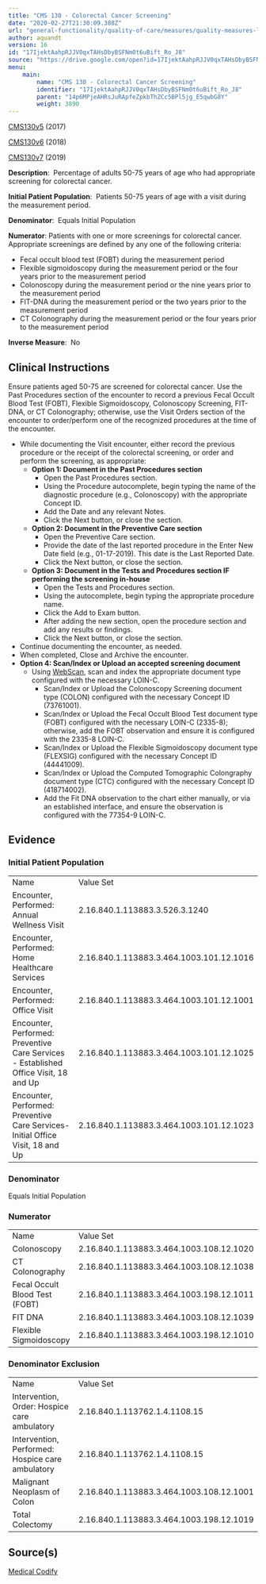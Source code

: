 ```yaml
---
title: "CMS 130 - Colorectal Cancer Screening"
date: "2020-02-27T21:30:09.388Z"
url: "general-functionality/quality-of-care/measures/quality-measures-list/cms-130-colorectal-cancer-screening.html"
author: aquandt
version: 16
id: "17IjektAahpRJJV0qxTAHsDbyBSFNm0t6uBift_Ro_J8"
source: "https://drive.google.com/open?id=17IjektAahpRJJV0qxTAHsDbyBSFNm0t6uBift_Ro_J8"
menu:
    main:
        name: "CMS 130 - Colorectal Cancer Screening"
        identifier: "17IjektAahpRJJV0qxTAHsDbyBSFNm0t6uBift_Ro_J8"
        parent: "14p6MPjeAHRsJuRApfeZpkbThZCc5BPl5jg_E5qwbG8Y"
        weight: 3890
---
```

[CMS130v5](https://medicalcodify.com/eh/?f=layoutnouser&func&module&tabmodule&name=RXDBmain&searchterm=CMS130&showresult=CMS130v5&showresulttype=Measure) (2017)

[CMS130v6](https://medicalcodify.com/eh/?f=layoutnouser&func&module&tabmodule&name=RXDBmain&searchterm=CMS130&showresult=CMS130v6&showresulttype=Measure) (2018)

[CMS130v7](https://medicalcodify.com/eh/?f=layoutnouser&func&module&tabmodule&name=RXDBmain&searchterm=CMS130&showresult=CMS130v7&showresulttype=Measure) (2019)



**Description**:  Percentage of adults 50-75 years of age who had appropriate screening for colorectal cancer.

**Initial Patient Population**:  Patients 50-75 years of age with a visit during the measurement period.

**Denominator**:  Equals Initial Population

**Numerator**: Patients with one or more screenings for colorectal cancer. Appropriate screenings are defined by any one of the following criteria:

* Fecal occult blood test (FOBT) during the measurement period
* Flexible sigmoidoscopy during the measurement period or the four years prior to the measurement period
* Colonoscopy during the measurement period or the nine years prior to the measurement period
* FIT-DNA during the measurement period or the two years prior to the measurement period
* CT Colonography during the measurement period or the four years prior to the measurement period

**Inverse Measure**:  No

## Clinical Instructions

Ensure patients aged 50-75 are screened for colorectal cancer. Use the Past Procedures section of the encounter to record a previous Fecal Occult Blood Test (FOBT), Flexible Sigmoidoscopy, Colonoscopy Screening, FIT-DNA, or CT Colonography; otherwise, use the Visit Orders section of the encounter to order/perform one of the recognized procedures at the time of the encounter.

* While documenting the Visit encounter, either record the previous procedure or the receipt of the colorectal screening, or order and perform the screening, as appropriate: 
    * <strong>Option 1: Document in the Past Procedures section</strong>
        * Open the Past Procedures section.
        * Using the Procedure autocomplete, begin typing the name of the diagnostic procedure (e.g., Colonoscopy) with the appropriate Concept ID.
        * Add the Date and any relevant Notes.
        * Click the Next button, or close the section.
    * <strong>Option 2: Document in the Preventive Care section </strong>
        * Open the Preventive Care section.
        * Provide the date of the last reported procedure in the Enter New Date field (e.g., 01-17-2019). This date is the Last Reported Date.
        * Click the Next button, or close the section.
    * <strong>Option 3: Document in the Tests and Procedures section IF performing the screening in-house</strong> 
        * Open the Tests and Procedures section.
        * Using the autocomplete, begin typing the appropriate procedure name.
        * Click the Add to Exam button.
        * After adding the new section, open the procedure section and add any results or findings.
        * Click the Next button, or close the section.
* Continue documenting the encounter, as needed.
* When completed, Close and Archive the encounter.
* <strong>Option 4: Scan/Index or Upload an accepted screening document</strong>
    * Using [WebScan](../../../document-management/scanning-and-indexing.html), scan and index the appropriate document type configured with the necessary LOIN-C.
        * Scan/Index or Upload the Colonoscopy Screening document type (COLON) configured with the necessary Concept ID (73761001).
        * Scan/Index or Upload the Fecal Occult Blood Test document type (FOBT) configured with the necessary LOIN-C (2335-8); otherwise, add the FOBT observation and ensure it is configured with the 2335-8 LOIN-C.
        * Scan/Index or Upload the Flexible Sigmoidoscopy document type (FLEXSIG) configured with the necessary Concept ID (44441009).
        * Scan/Index or Upload the Computed Tomographic Colongraphy document type (CTC) configured with the necessary Concept ID (418714002).
        * Add the Fit DNA observation to the chart either manually, or via an established interface, and ensure the observation is configured with the 77354-9 LOIN-C.

## Evidence

### Initial Patient Population

<table>
  <tr>
    <td>Name</td>
    <td>Value Set</td>
  </tr>
  <tr>
    <td>Encounter, Performed: Annual Wellness Visit</td>
    <td>2.16.840.1.113883.3.526.3.1240</td>
  </tr>
  <tr>
    <td>Encounter, Performed: Home Healthcare Services</td>
    <td>2.16.840.1.113883.3.464.1003.101.12.1016</td>
  </tr>
  <tr>
    <td>Encounter, Performed: Office Visit</td>
    <td>2.16.840.1.113883.3.464.1003.101.12.1001</td>
  </tr>
  <tr>
    <td>Encounter, Performed: Preventive Care Services - Established Office Visit, 18 and Up</td>
    <td>2.16.840.1.113883.3.464.1003.101.12.1025</td>
  </tr>
  <tr>
    <td>Encounter, Performed: Preventive Care Services-Initial Office Visit, 18 and Up</td>
    <td>2.16.840.1.113883.3.464.1003.101.12.1023</td>
  </tr>
</table>

### Denominator

Equals Initial Population

### Numerator

<table>
  <tr>
    <td>Name</td>
    <td>Value Set</td>
  </tr>
  <tr>
    <td>Colonoscopy</td>
    <td>2.16.840.1.113883.3.464.1003.108.12.1020</td>
  </tr>
  <tr>
    <td>CT Colonography</td>
    <td>2.16.840.1.113883.3.464.1003.108.12.1038</td>
  </tr>
  <tr>
    <td>Fecal Occult Blood Test (FOBT)</td>
    <td>2.16.840.1.113883.3.464.1003.198.12.1011</td>
  </tr>
  <tr>
    <td>FIT DNA</td>
    <td>2.16.840.1.113883.3.464.1003.108.12.1039</td>
  </tr>
  <tr>
    <td>Flexible Sigmoidoscopy</td>
    <td>2.16.840.1.113883.3.464.1003.198.12.1010</td>
  </tr>
</table>

### Denominator Exclusion

<table>
  <tr>
    <td>Name</td>
    <td>Value Set</td>
  </tr>
  <tr>
    <td>Intervention, Order: Hospice care ambulatory</td>
    <td>2.16.840.1.113762.1.4.1108.15</td>
  </tr>
  <tr>
    <td>Intervention, Performed: Hospice care ambulatory</td>
    <td>2.16.840.1.113762.1.4.1108.15</td>
  </tr>
  <tr>
    <td>Malignant Neoplasm of Colon</td>
    <td>2.16.840.1.113883.3.464.1003.108.12.1001</td>
  </tr>
  <tr>
    <td>Total Colectomy</td>
    <td>2.16.840.1.113883.3.464.1003.198.12.1019</td>
  </tr>
</table>

## Source(s)

[Medical Codify](https://medicalcodify.com/eh/?f=layoutnouser&func&name=RXDBmain&module&tabmodule&searchterm=CMS130&Submit=Search&icd9search=0&icd10search=0&icd10pcssearch=0&snomedsearch=0&loincsearch=0&labcorpsearch=0&questsearch=0&rxnormsearch=0&hcpcssearch=0&ndcsearch=0&cvxsearch=0&vissearch=0&vssearch=0&meassearch=1&pcssearch=1&fdbsearch=1&fdbnamesearch=1&fullsearch&flowsheet)

